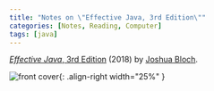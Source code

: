 ```yaml
---
title: "Notes on \"Effective Java, 3rd Edition\""
categories: [Notes, Reading, Computer]
tags: [java]
---
```


[*Effective Java*, 3rd Edition](https://www.amazon.com/dp/0134685997) (2018) by [Joshua Bloch](https://twitter.com/joshbloch).

![front cover](https://images-na.ssl-images-amazon.com/images/I/41JLgmt8MlL._SX402_BO1,204,203,200_.jpg){: .align-right width="25%" }
